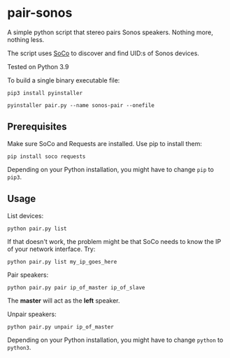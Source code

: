 # pair-sonos
A simple python script that stereo pairs Sonos speakers. Nothing more, nothing less.

The script uses [SoCo](https://github.com/SoCo/SoCo) to discover and find UID:s of Sonos devices.

Tested on Python 3.9

To build a single binary executable file:

```
pip3 install pyinstaller

pyinstaller pair.py --name sonos-pair --onefile
```

## Prerequisites

Make sure SoCo and Requests are installed. Use pip to install them:

```
pip install soco requests
```

Depending on your Python installation, you might have to change `pip` to `pip3`.

## Usage

List devices:
```
python pair.py list
```

If that doesn't work, the problem might be that SoCo needs to know the IP of your network interface. Try:
```
python pair.py list my_ip_goes_here
```

Pair speakers:
```
python pair.py pair ip_of_master ip_of_slave
```

The **master** will act as the **left** speaker.

Unpair speakers:
```
python pair.py unpair ip_of_master
```

Depending on your Python installation, you might have to change `python` to `python3`.
